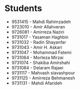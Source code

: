 # Students
- 9531415 - Mahdi Rahimzadeh
- 9723010 - Amir Allahveran
- 9726081 - Amirreza Naziri
- 9731017 - Yasaman Haghbin
- 9731032 - Radin Shayanfar
- 9731043 - Amir H. Askari
- 9731047 - Mohammad Fatemi
- 9731064 - Morteza Mirzai
- 9731074 - Shakiba Amirshahi
- 9731084 - Delaram Rajaei
- 9731117 - Mahvash siavashpour
- 9731125 - Amirreza Behmanesh
- 9731131 - Mahdi Afarideh